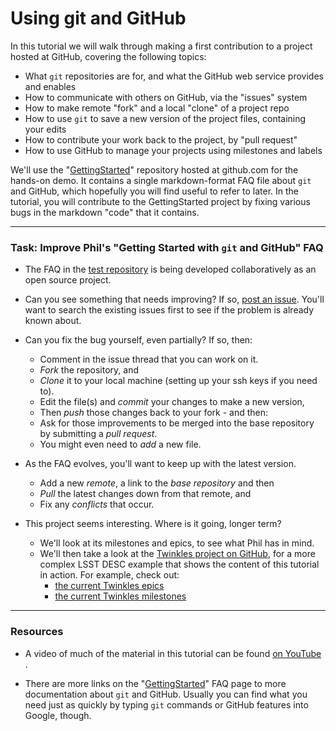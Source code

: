 # Using git and GitHub

In this tutorial we will walk through making a first contribution to a
project hosted at GitHub, covering the following topics:

* What `git` repositories are for, and what the GitHub web service provides and enables
* How to communicate with others on GitHub, via the "issues" system
* How to make remote "fork" and a local "clone" of a project repo
* How to use `git` to save a new version of the project files, containing your edits
* How to contribute your work back to the project, by "pull request"
* How to use GitHub to manage your projects using milestones and labels

We'll use the "[GettingStarted](https://github.com/drphilmarshall/GettingStarted)"
repository hosted at github.com for the hands-on demo. It contains a single
markdown-format FAQ file
about `git` and GitHub, which hopefully you will find useful to refer to later.
In the tutorial, you will contribute to the GettingStarted project by fixing
various bugs in the markdown "code" that it contains.


-----

### Task: Improve Phil's "Getting Started with `git` and GitHub" FAQ

* The FAQ in the [test repository](https://github.com/drphilmarshall/GettingStarted)
is being developed collaboratively as an open source project.

* Can you see something that needs improving? If so, [post an issue](https://github.com/drphilmarshall/GettingStarted/issues). You'll want to
search the existing issues first to see if the problem is already known about.

* Can you fix the bug yourself, even partially? If so, then:

  * Comment in the issue thread that you can work on it.
  * *Fork* the repository, and
  * *Clone* it to your local machine (setting up your ssh keys if you need to).
  * Edit the file(s) and *commit* your changes to make a new version,
  * Then *push* those changes back to your fork - and then:
  * Ask for those improvements to be merged into the base repository by submitting a *pull request*.
  * You might even need to *add* a new file.

* As the FAQ evolves, you'll want to keep up with the latest version.

  * Add a new *remote*, a link to the *base repository* and then
  * *Pull* the latest changes down from that remote, and
  * Fix any *conflicts* that occur.

* This project seems interesting. Where is it going, longer term?

  * We'll look at its milestones and epics, to see what Phil has in mind.
  * We'll then take a look at the [Twinkles project on GitHub](https://github.com/DarkEnergyScienceCollaboration/Twinkles), for a
  more complex LSST DESC example that shows the content of this tutorial in action.
  For example, check out:
    * [the current Twinkles epics](https://github.com/DarkEnergyScienceCollaboration/Twinkles/issues?q=is%3Aissue+is%3Aopen+label%3AEpic)
    * [the current Twinkles milestones](https://github.com/DarkEnergyScienceCollaboration/Twinkles/milestones)
-----

### Resources

* A video of much of the material in this tutorial can be found [on YouTube ](https://www.youtube.com/watch?v=2g9lsbJBPEs).

* There are more links on the "[GettingStarted](https://github.com/drphilmarshall/GettingStarted)"
FAQ page to more documentation about `git` and GitHub. Usually you can find
what you need just as quickly by typing `git` commands or GitHub features into
Google, though.

